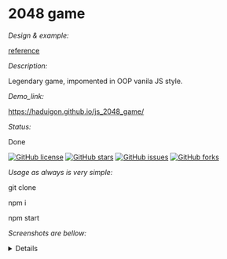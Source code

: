 # 2048 game

_Design & example:_

[reference](https://play2048.co/)

_Description:_

Legendary game, impomented in OOP vanila JS style.

_Demo_link:_  

https://haduigon.github.io/js_2048_game/

_Status:_  

Done

[![GitHub license](https://img.shields.io/github/license/haduigon/fb_horo_chat_landing)](https://github.com/haduigon/fb_horo_chat_landing/blob/master/LICENSE)
[![GitHub stars](https://img.shields.io/github/stars/haduigon/fb_horo_chat_landing)](https://github.com/haduigon/fb_horo_chat_landing/stargazers)
[![GitHub issues](https://img.shields.io/github/issues/haduigon/fb_horo_chat_landing)](https://github.com/haduigon/fb_horo_chat_landing/issues)
[![GitHub forks](https://img.shields.io/github/forks/haduigon/fb_horo_chat_landing)](https://github.com/haduigon/fb_horo_chat_landing/network)

_Usage as always is very simple:_   

git clone

npm i

npm start

_Screenshots are bellow:_  

<details>
<img width="1792" alt="Screenshot 2024-06-05 at 16 36 21" src="https://github.com/haduigon/js_2048_game/assets/20277989/f91d7b61-09d7-4ff9-b2f6-10a9b6c33adb">
</details>


